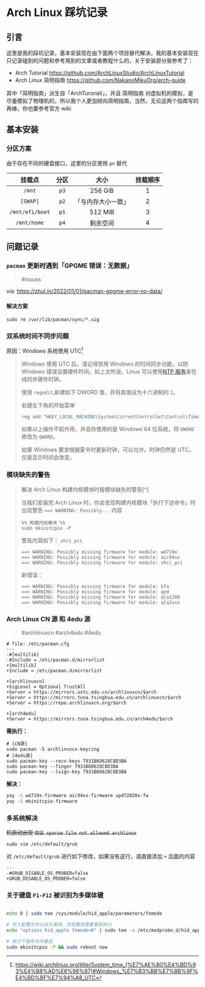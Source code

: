 # Arch Linux 踩坑记录

## 引言

这里是我的踩坑记录，基本安装现在由下面两个项目替代解决，我的基本安装现在只记录碰到的问题和参考用到的文章或者教程什么的，关于安装部分我参考了：

- Arch Tutorial <https://github.com/ArchLinuxStudio/ArchLinuxTutorial>
- Arch Linux 简明指南 <https://github.com/NakanoMikuOrg/arch-guide>

其中「简明指南」派生自「ArchTuroriali」，并且 简明指南 对虚拟机的模拟，是尽量模拟了物理机的，所以我个人更加倾向简明指南，当然，无论这两个指南写的再棒，你也要参考官方 wiki

## 基本安装

### 分区方案

由于存在不同的硬盘接口，这里的分区使用 `pn` 替代

|     挂载点      | 分区  |        大小        | 挂载顺序 |
| :-------------: | :---: | :----------------: | :------: |
|     `/mnt`      | `p3`  |      256 GiB       |    1     |
|    `[SWAP]`     | `p2`  | 「与内存大小一致」 |    2     |
| `/mnt/efi/boot` | `p1`  |      512 MiB       |    3     |
|   `/mnt/home`   | `p4`  |      剩余空间      |    4     |

## 问题记录

### `pacman` 更新时遇到「GPGME 错误：无数据」

> #issues

via: <https://zhul.in/2022/01/01/pacman-gpgme-error-no-data/>

#### 解决方案

```shell
sudo rm /var/lib/pacman/sync/*.sig
```

### 双系统时间不同步问题

原因：Windows 系统使用 UTC[^utc]

> Windows 使用 UTC 后，请记得禁用 Windows 的时间同步功能，以防 Windows 错误设置硬件时间。如上文所说，Linux 可以使用[NTP 服务](<https://wiki.archlinux.org/title/NTP_(简体中文)>)来在线同步硬件时钟。
>
> 使用 `regedit`,新建如下 DWORD 值，并将其值设为十六进制的 `1`。
>
> 右键左下角的开始菜单
>
> ```powershell
> reg add "HKEY_LOCAL_MACHINE\System\CurrentControlSet\Control\TimeZoneInformation" /v RealTimeIsUniversal /d 1 /t REG_DWORD /f
> ```
>
> 如果以上操作不起作用，并且你使用的是 Windows 64 位系统，将 `DWORD` 修改为 `QWORD`。
>
> 如果 Windows 要求根据夏令时更新时钟，可以允许。时钟仍然是 UTC，仅是显示时间会改变。
>
> [^utc]: https://wiki.archlinux.org/title/System_time_(%E7%AE%80%E4%BD%93%E4%B8%AD%E6%96%87)#Windows_%E7%B3%BB%E7%BB%9F%E4%BD%BF%E7%94%A8_UTC

### 模块缺失的警告

> 解决 Arch Linux 构建内核模块时报模块缺失的警告[^]
>
> 当我们安装完 Arch Linux 时，你会发现构建内核模块「执行下述命令」时出现警告 `==> WARNING: Possibly...` 内容
>
> ```shell
> %% 构建内核模块 %%
> sudo mkinitcpio -P
> ```
>
> 警告内容如下：
> `xhci_pci`
>
> ```WARNING
> ==> WARNING: Possibly missing firmware for module: wd719x
> ==> WARNING: Possibly missing firmware for module: aic94xx
> ==> WARNING: Possibly missing firmware for module: xhci_pci
> ```
>
> 新错误：
>
> ```WARING
> ==> WARNING: Possibly missing firmware for module: bfa
> ==> WARNING: Possibly missing firmware for module: qed
> ==> WARNING: Possibly missing firmware for module: qla1280
> ==> WARNING: Possibly missing firmware for module: qla2xxx
>
> ```

### Arch Linux CN 源 和 4edu 源

> #archlinuxcn #arch4edu #4edu

```git
# file: /etc/pacman.cfg
···
-#[multilib]
-#Include = /etc/pacman.d/mirrorlist
+[multilib]
+Include = /etc/pacman.d/mirrorlist

+[archlinuxcn]
+SigLevel = Optional TrustAll
+Server = https://mirrors.ustc.edu.cn/archlinuxcn/$arch
+Server = https://mirrors.tuna.tsinghua.edu.cn/archlinuxcn/$arch
+Server = https://repo.archlinuxcn.org/$arch

+[arch4edu]
+Server = https://mirrors.tuna.tsinghua.edu.cn/arch4edu/$arch
```

**需执行：**

```shell
# [CN源]
sudo pacman -S archlinuxcn-keyring
# [4edu源]
sudo pacman-key --recv-keys 7931B6D628C8D3BA
sudo pacman-key --finger 7931B6D628C8D3BA
sudo pacman-key --lsign-key 7931B6D628C8D3BA
```

**解决：**

```bash
yay -S wd719x-firmware aic94xx-firmware upd72020x-fw
yay -S mkinitcpio-firmware
```

### 多系统解决

~~机启动出现 `错误 sparse file not allowed archlinux`~~

```shell
sudo vim /etc/default/grub
```

对 `/etc/default/grub` 进行如下修改，如果没有这行，请直接添加 `+` 后面的内容

```git
···
-#GRUB_DISABLE_OS_PROBER=false
+GRUB_DISABLE_OS_PROBER=false
```

### 关于键盘 `F1-F12` 被识别为多媒体键

```bash

echo 0 | sudo tee /sys/module/hid_apple/parameters/fnmode

# 写入配置文件以永久保持，否则重启需要重新执行
echo "options hid_apple fnmode=0" | sudo tee -a /etc/modprobe.d/hid_apple.conf

# 执行下面命令并重启
sudo mkinitcpio -P && sudo reboot now
```

